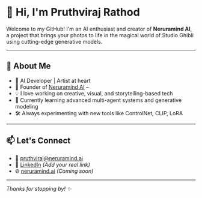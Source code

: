 # 👋 Hi, I'm Pruthviraj Rathod

Welcome to my GitHub! I'm an AI enthusiast and creator of **Neruramind AI**, a project that brings your photos to life in the magical world of Studio Ghibli using cutting-edge generative models.

---

## 🚀 About Me

- 🤖 AI Developer | Artist at heart  
- 🌸 Founder of [Neruramind AI](https://github.com/prithvi429) –
- 💡 I love working on creative, visual, and storytelling-based tech  
- 🌱 Currently learning advanced multi-agent systems and generative modeling  
- 🛠️ Always experimenting with new tools like ControlNet, CLIP, LoRA

---


## 📫 Let's Connect

- 📧 pruthviraj@neruramind.ai  
- 💼 [LinkedIn](https://www.linkedin.com) *(Add your real link)*  
- 🌐 [neruramind.ai](https://neruramind.ai) *(Coming soon)*  

---

_Thanks for stopping by! ✨_
